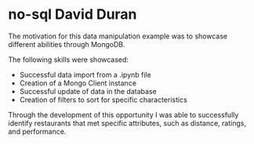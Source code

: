 
# no-sql David Duran
The motivation for this data manipulation example was to showcase different abilities through MongoDB.


The following skills were showcased:


- Successful data import from a .ipynb file
- Creation of a Mongo Client instance
- Successful update of data in the database
- Creation of filters to sort for specific characteristics




Through the development of this opportunity
I was able to successfully identify restaurants that met specific attributes, such as distance, ratings, and performance.  
